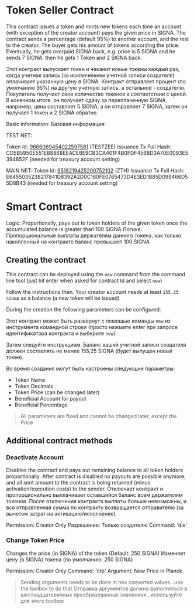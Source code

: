 # Token Seller Contract
This contract issues a token and mints new tokens each time an account (with exception of the creator account) pays the given price in SIGNA.
The contract sends a percentage (default 95%) to another account, and the rest to the creator. The buyer gets his amount of tokens according the price.
Eventually, he gets overpaid SIGNA back, e.g. price is 5 SIGNA and he sends 7 SIGNA, then he gets 1 Token and 2 SIGNA back.

Этот контракт выпускает токен и чеканит новые токены каждый раз, когда учетная запись (за исключением учетной записи создателя) оплачивает указанную цену в SIGNA.
Контракт отправляет процент (по умолчанию 95%) на другую учетную запись, а остальное - создателю. Покупатель получает свое количество токенов в соответствии с ценой.
В конечном итоге, он получает сдачу за переплаченную SIGNA, например, цена составляет 5 SIGNA, а он отправляет 7 SIGNA, затем он получает 1 токен и 2 SIGNA обратно.

Basic information:
Базовая информация:


TEST NET:

Token Id: [9866069454022597581](https://chain.signum.network/tx/9866069454022597581) (TESTZEE)
Issuance Tx Full Hash: CD5B5950E551EB8868EEACE8E9CB3CA401F4B0FDF4568D3A70E0093E5394852F (needed for treasury account setting)


MAIN NET:
Token Id: [9518219425200752102](https://chain.signum.network/tx/9518219425200752102) (ZTH)
Issuance Tx Full Hash: E6455035238217841D8392A2D0C160FE0765473D4E3ED1B85D099466D55D8B43 (needed for treasury account setting)


# Smart Contract

Logic: Proportionally, pays out to token holders of the given token once the accumulated balance is greater than 100 SIGNA
Логика: Пропорциональные выплаты держателям данного токена, как только накопленный на контракте баланс превышает 100 SIGNA

## Creating the contract

This contract can be deployed using the `new` command from the command line tool (just hit enter when asked for contract Id and select `new`)

Follow the instructions then. Your creator account needs at least `155.25 SIGNA` as a balance (a new token will be issued)

During the creation the following parameters can be configured:

Этот контракт может быть развернут с помощью команды `new` из инструмента командной строки (просто нажмите enter при запросе идентификатора контракта и выберите `new`).

Затем следуйте инструкциям. Баланс вашей учетной записи создателя должен составлять не менее 155,25 SIGNA (будет выпущен новый токен).

Во время создания могут быть настроены следующие параметры:

- Token Name
- Token Decimals
- Token Price (can be changed later)
- Beneficial Account for payout
- Beneficial Percentage

> All parameters are fixed and cannot be changed later, except the Price

## Additional contract methods

### Deactivate Account

Disables the contract and pays out remaining balance to all token holders proportionally.
After contract is disabled no payouts are possible anymore, and all sent amount to the contract is being returned (minus activation/execution costs) to the sender.
Отключает контракт и пропорционально выплачивает оставшийся баланс всем держателям токенов.
После отключения контракта выплаты больше невозможны, и вся отправленная сумма по контракту возвращается отправителю (за вычетом затрат на активацию/исполнение).

Permission: Creator Only
Разрешение: Только создателю
Command: 'die'

### Change Token Price

Changes the price (in SIGNA) of the token (Default: 250 SIGNA)
Изменяет цену (в SIGNA) токена (по умолчанию: 250 SIGNA)

Permission: Creator Only
Command: 'ctp'
Argument: New Price in Planck 

> Sending arguments needs to be done in hex converted values...use the toolbox to do that
> Отправка аргументов должна выполняться в шестнадцатеричных преобразованных значениях...используйте для этого toolbox
